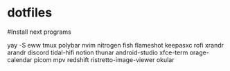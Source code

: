# dotfiles
#Install next programs

yay -S eww tmux polybar nvim nitrogen fish flameshot keepasxc rofi xrandr arandr discord tidal-hifi notion thunar android-studio xfce-term orage-calendar picom mpv redshift ristretto-image-viewer okular
